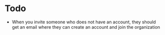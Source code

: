 # Todo

- When you invite someone who does not have an account, they should get an email where they can create an account and join the organization
